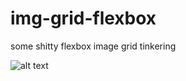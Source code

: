 # img-grid-flexbox
some shitty flexbox image grid tinkering


![alt text](https://github.com/shauryachawla/img-grid-flexbox/img/ss.png "ss")
